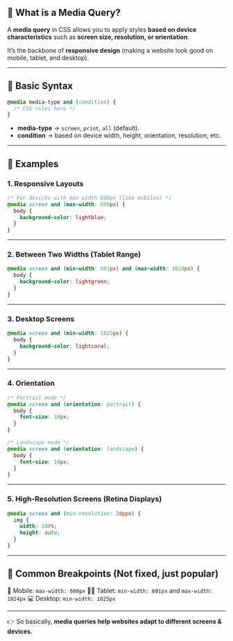 ## 🔹 **What is a Media Query?**

A **media query** in CSS allows you to apply styles **based on device characteristics** such as **screen size, resolution, or orientation**.

It’s the backbone of **responsive design** (making a website look good on mobile, tablet, and desktop).

---

## 🔹 **Basic Syntax**

```css
@media media-type and (condition) {
  /* CSS rules here */
}
```

- **media-type** → `screen`, `print`, `all` (default).
- **condition** → based on device width, height, orientation, resolution, etc.

---

## 🔹 **Examples**

### 1. Responsive Layouts

```css
/* For devices with max width 600px (like mobiles) */
@media screen and (max-width: 600px) {
  body {
    background-color: lightblue;
  }
}
```

---

### 2. Between Two Widths (Tablet Range)

```css
@media screen and (min-width: 601px) and (max-width: 1024px) {
  body {
    background-color: lightgreen;
  }
}
```

---

### 3. Desktop Screens

```css
@media screen and (min-width: 1025px) {
  body {
    background-color: lightcoral;
  }
}
```

---

### 4. Orientation

```css
/* Portrait mode */
@media screen and (orientation: portrait) {
  body {
    font-size: 18px;
  }
}

/* Landscape mode */
@media screen and (orientation: landscape) {
  body {
    font-size: 14px;
  }
}
```

---

### 5. High-Resolution Screens (Retina Displays)

```css
@media screen and (min-resolution: 2dppx) {
  img {
    width: 100%;
    height: auto;
  }
}
```

---

## 🔹 **Common Breakpoints (Not fixed, just popular)**

📱 Mobile: `max-width: 600px`
📱📱 Tablet: `min-width: 601px` and `max-width: 1024px`
💻 Desktop: `min-width: 1025px`

---

👉 So basically, **media queries help websites adapt to different screens & devices.**
